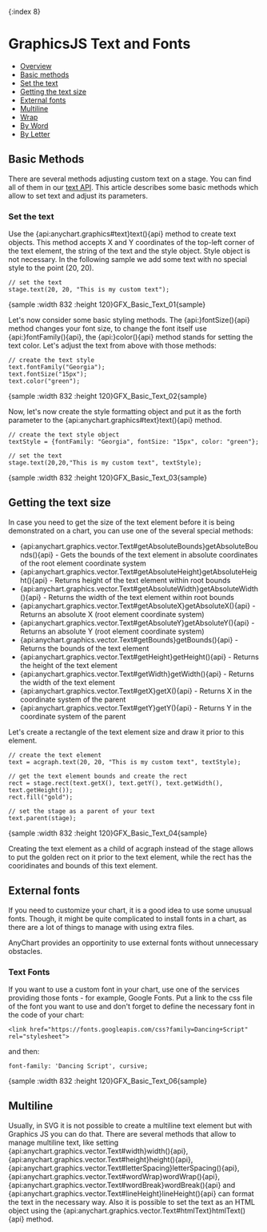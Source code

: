 {:index 8}
# GraphicsJS Text and Fonts

* [Overview](#overview)
* [Basic methods](#basic_methods)
 * [Set the text](#set_the_text)
* [Getting the text size](#getting_the_text_size)
* [External fonts](#external_fonts)
* [Multiline](#multiline)
* [Wrap](#wrap)
 * [By Word](#wrap_by_word)
 * [By Letter](#wrap_by_letter)

## Basic Methods
 
There are several methods adjusting custom text on a stage. You can find all of them in our <a href="https://api.anychart.com/latest/anychart.graphics.vector.Text">text API</a>. This article describes some basic methods which allow to set text and adjust its parameters.

### Set the text

Use the {api:anychart.graphics#text}text(){api} method to create text objects. This method accepts X and Y coordinates of the top-left corner of the text element, the string of the text and the style object. Style object is not necessary. In the following sample we add some text with no special style to the point (20, 20).

```
// set the text
stage.text(20, 20, "This is my custom text");
```

{sample :width 832 :height 120}GFX\_Basic\_Text\_01{sample}

Let's now consider some basic styling methods. The {api:}fontSize(){api} method changes your font size, to change the font itself use {api:}fontFamily(){api}, the {api:}color(){api} method stands for setting the text color. Let's adjust the text from above with those methods:

```
// create the text style 
text.fontFamily("Georgia");
text.fontSize("15px");
text.color("green");
```
{sample :width 832 :height 120}GFX\_Basic\_Text\_02{sample}

Now, let's now create the style formatting object and put it as the forth parameter to the {api:anychart.graphics#text}text(){api} method.

```
// create the text style object
textStyle = {fontFamily: "Georgia", fontSize: "15px", color: "green"};

// set the text
stage.text(20,20,"This is my custom text", textStyle);
```

{sample :width 832 :height 120}GFX\_Basic\_Text\_03{sample}


## Getting the text size

In case you need to get the size of the text element before it is being demonstrated on a chart, you can use one of the several special methods: 
 - {api:anychart.graphics.vector.Text#getAbsoluteBounds}getAbsoluteBounds(){api} - Gets the bounds of the text element in absolute coordinates of the root element coordinate system
 - {api:anychart.graphics.vector.Text#getAbsoluteHeight}getAbsoluteHeight(){api} - Returns height of the text element within root bounds
 - {api:anychart.graphics.vector.Text#getAbsoluteWidth}getAbsoluteWidth(){api} - Returns the width of the text element within root bounds
 - {api:anychart.graphics.vector.Text#getAbsoluteX}getAbsoluteX(){api} - Returns an absolute X (root element coordinate system)
 - {api:anychart.graphics.vector.Text#getAbsoluteY}getAbsoluteY(){api} - Returns an absolute Y (root element coordinate system)
 - {api:anychart.graphics.vector.Text#getBounds}getBounds(){api} -	Returns the bounds of the text element
 - {api:anychart.graphics.vector.Text#getHeight}getHeight(){api} - Returns the height of the text element
 - {api:anychart.graphics.vector.Text#getWidth}getWidth(){api} - Returns the width of the text element
 - {api:anychart.graphics.vector.Text#getX}getX(){api} - Returns X in the coordinate system of the parent
 - {api:anychart.graphics.vector.Text#getY}getY(){api} - Returns Y in the coordinate system of the parent

Let's create a rectangle of the text element size and draw it prior to this element.

```
// create the text element
text = acgraph.text(20, 20, "This is my custom text", textStyle);

// get the text element bounds and create the rect
rect = stage.rect(text.getX(), text.getY(), text.getWidth(), text.getHeight());
rect.fill("gold");

// set the stage as a parent of your text
text.parent(stage);
```

{sample :width 832 :height 120}GFX\_Basic\_Text\_04{sample}

Creating the text element as a child of acgraph instead of the stage allows to put the golden rect on it prior to the text element, while the rect has the cooridinates and bounds of this text element.

## External fonts

If you need to customize your chart, it is a good idea to use some unusual fonts. Though, it might be quite complicated to install fonts in a chart, as there are a lot of things to manage with using extra files. 

AnyChart provides an opportinity to use external fonts without unnecessary obstacles.

### Text Fonts

If you want to use a custom font in your chart, use one of the services providing those fonts - for example, Google Fonts. Put a link to the css file of the font you want to use and don't forget to define the necessary font in the code of your chart:

```
<link href="https://fonts.googleapis.com/css?family=Dancing+Script" rel="stylesheet"> 
```

and then:

```
font-family: 'Dancing Script', cursive;
```

{sample :width 832 :height 120}GFX\_Basic\_Text\_06{sample}

## Multiline

Usually, in SVG it is not possible to create a multiline text element but with Graphics JS you can do that. There are several methods that allow to manage multiline text, like setting {api:anychart.graphics.vector.Text#width}width(){api}, {api:anychart.graphics.vector.Text#height}height(){api}, {api:anychart.graphics.vector.Text#letterSpacing}letterSpacing(){api}, {api:anychart.graphics.vector.Text#wordWrap}wordWrap(){api}, {api:anychart.graphics.vector.Text#wordBreak}wordBreak(){api} and {api:anychart.graphics.vector.Text#lineHeight}lineHeight(){api} can format the text in the necessary way. Also it is possible to set the text as an HTML object using the {api:anychart.graphics.vector.Text#htmlText}htmlText(){api} method.